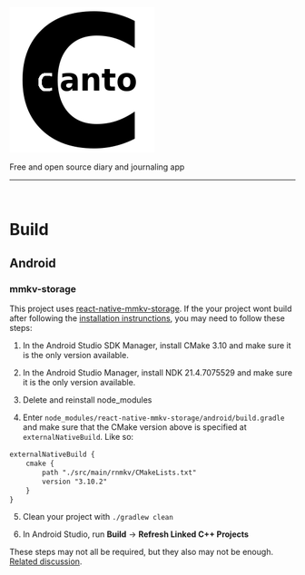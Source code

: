 ![canto](./android/app/src/main/assets/images/logo_t_v1_256.png)

Free and open source diary and journaling app

---

&nbsp;

# Build

## Android

### mmkv-storage

This project uses [react-native-mmkv-storage](https://github.com/ammarahm-ed/react-native-mmkv-storage). If the your project wont build after following the [installation instrunctions](https://rnmmkv.vercel.app/#/gettingstarted), you may need to follow these steps:

1. In the Android Studio SDK Manager, install CMake 3.10 and make sure it is the only version available. 

2. In the Android Studio Manager, install NDK 21.4.7075529 and make sure it is the only version available. 

3. Delete and reinstall node_modules

4. Enter `node_modules/react-native-mmkv-storage/android/build.gradle` and make sure that the CMake version above is specified at `externalNativeBuild`. Like so:

```
externalNativeBuild {
    cmake {
        path "./src/main/rnmkv/CMakeLists.txt"
        version "3.10.2"
    }
}
```

5. Clean your project with `./gradlew clean`

6. In Android Studio, run **Build** -> **Refresh Linked C++ Projects**

These steps may not all be required, but they also may not be enough. [Related discussion](https://github.com/ammarahm-ed/react-native-mmkv-storage/issues/67#issuecomment-801467636).

